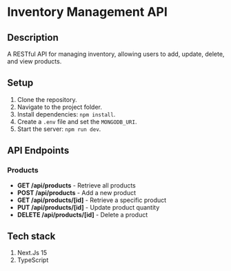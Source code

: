 # Inventory Management API

## Description
A RESTful API for managing inventory, allowing users to add, update, delete, and view products.

## Setup

1. Clone the repository.
2. Navigate to the project folder.
3. Install dependencies: `npm install`.
4. Create a `.env` file and set the `MONGODB_URI`.
5. Start the server: `npm run dev`.

## API Endpoints

### Products
- **GET /api/products** - Retrieve all products
- **POST /api/products** - Add a new product
- **GET /api/products/[id]** - Retrieve a specific product
- **PUT /api/products/[id]** - Update product quantity
- **DELETE /api/products/[id]** - Delete a product

## Tech stack

1. Next.Js 15
2. TypeScript


